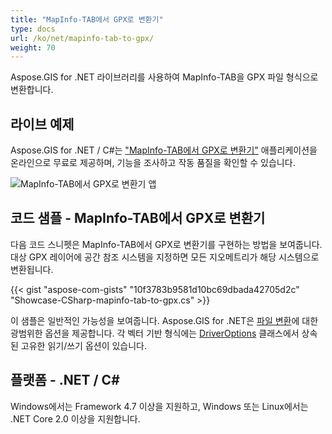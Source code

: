 ```yaml
---
title: "MapInfo-TAB에서 GPX로 변환기"
type: docs
url: /ko/net/mapinfo-tab-to-gpx/
weight: 70
---
```


Aspose.GIS for .NET 라이브러리를 사용하여 MapInfo-TAB을 GPX 파일 형식으로 변환합니다.

## **라이브 예제**

Aspose.GIS for .NET / C#는 ["MapInfo-TAB에서 GPX로 변환기"](https://products.aspose.app/gis/conversion/mapinfo-tab-to-gpx) 애플리케이션을 온라인으로 무료로 제공하며, 기능을 조사하고 작동 품질을 확인할 수 있습니다.

![MapInfo-TAB에서 GPX로 변환기 앱](conversion.png)

## **코드 샘플 - MapInfo-TAB에서 GPX로 변환기**

다음 코드 스니펫은 MapInfo-TAB에서 GPX로 변환기를 구현하는 방법을 보여줍니다. 대상 GPX 레이어에 공간 참조 시스템을 지정하면 모든 지오메트리가 해당 시스템으로 변환됩니다. 

{{< gist "aspose-com-gists" "10f3783b9581d10bc69dbada42705d2c" "Showcase-CSharp-mapinfo-tab-to-gpx.cs" >}}

이 샘플은 일반적인 가능성을 보여줍니다. Aspose.GIS for .NET은 [파일 변환](https://docs.aspose.com/gis/net/vector-layers/)에 대한 광범위한 옵션을 제공합니다. 각 벡터 기반 형식에는 [DriverOptions](https://reference.aspose.com/gis/net/aspose.gis/driveroptions) 클래스에서 상속된 고유한 읽기/쓰기 옵션이 있습니다.

## **플랫폼 - .NET / C#**

Windows에서는 Framework 4.7 이상을 지원하고, Windows 또는 Linux에서는 .NET Core 2.0 이상을 지원합니다.

